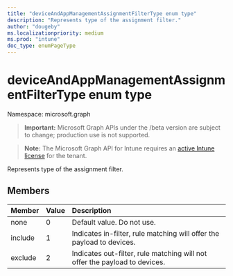 ```yaml
---
title: "deviceAndAppManagementAssignmentFilterType enum type"
description: "Represents type of the assignment filter."
author: "dougeby"
ms.localizationpriority: medium
ms.prod: "intune"
doc_type: enumPageType
---
```


# deviceAndAppManagementAssignmentFilterType enum type

Namespace: microsoft.graph

> **Important:** Microsoft Graph APIs under the /beta version are subject to change; production use is not supported.

> **Note:** The Microsoft Graph API for Intune requires an [active Intune license](https://go.microsoft.com/fwlink/?linkid=839381) for the tenant.

Represents type of the assignment filter.

## Members
|Member|Value|Description|
|:---|:---|:---|
|none|0|Default value. Do not use.|
|include|1|Indicates in-filter, rule matching will offer the payload to devices.|
|exclude|2|Indicates out-filter, rule matching will not offer the payload to devices.|



